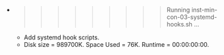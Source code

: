 * >>>>>>>>> Running inst-min-con-03-systemd-hooks.sh ...
  * Add systemd hook scripts.
  * Disk size = 989700K. Space Used = 76K. Runtime = 00:00:00:00.

